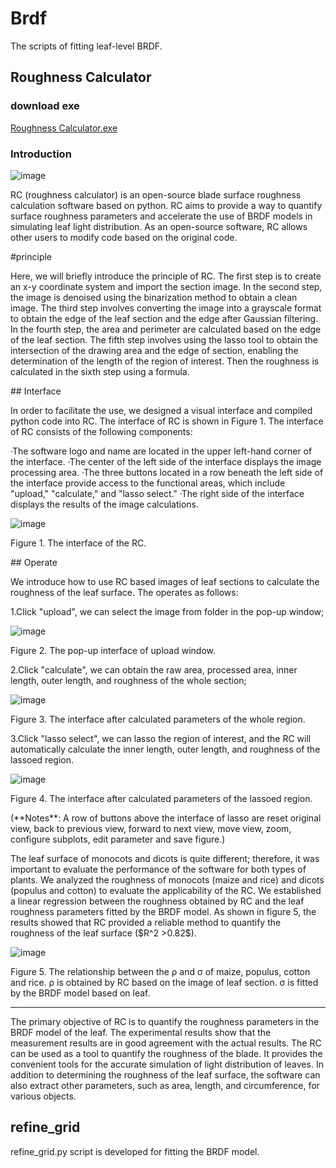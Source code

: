 # Brdf
The scripts of fitting leaf-level BRDF.
## Roughness Calculator
### download exe
[Roughness Calculator.exe](https://mdeve5-my.sharepoint.com/:f:/g/personal/smiler488_mdeve5_onmicrosoft_com/EinlQE3gEbJDkKV9QG6coBwBISQqmcEKQ1_H-DMzzM58Yw?e=ps2qZT)
### Introduction
![image](https://user-images.githubusercontent.com/76147378/233330409-13dd52e5-1afb-45a4-a0bc-552e8764b721.png)
<p>RC (roughness calculator) is an open-source blade surface roughness calculation software based on python. RC aims to provide a way to quantify surface roughness parameters and accelerate the use of BRDF models in simulating leaf light distribution. As an open-source software, RC allows other users to modify code based on the original code.</p>
#principle
<p>Here, we will briefly introduce the principle of RC. The first step is to create an x-y coordinate system and import the section image. In the second step, the image is denoised using the binarization method to obtain a clean image. The third step involves converting the image into a grayscale format to obtain the edge of the leaf section and the edge after Gaussian filtering. In the fourth step, the area and perimeter are calculated based on the edge of the leaf section. The fifth step involves using the lasso tool to obtain the intersection of the drawing area and the edge of section, enabling the determination of the length of the region of interest. Then the roughness is calculated in the sixth step using a formula.</p>
## Interface
<p>In order to facilitate the use, we designed a visual interface and compiled python code into RC. The interface of RC is shown in Figure 1. The interface of RC consists of the following components:</p>
·The software logo and name are located in the upper left-hand corner of the interface.
·The center of the left side of the interface displays the image processing area.
·The three buttons located in a row beneath the left side of the interface provide access to the functional areas, which include "upload," "calculate," and "lasso select."
·The right side of the interface displays the results of the image calculations.

![image](https://user-images.githubusercontent.com/76147378/233330445-9560ce49-d866-4fe3-abb5-f2e52a2b6b26.png)
<p>Figure 1. The interface of the RC.</p>
## Operate
<p>We introduce how to use RC based images of leaf sections to calculate the roughness of the leaf surface. The operates as follows:</p>
<p>1.Click "upload", we can select the image from folder in the pop-up window;</p>

![image](https://user-images.githubusercontent.com/76147378/233330484-30bdd531-8c5f-4480-8f9f-28adc647d685.png)
<p>Figure 2. The pop-up interface of upload window.</p>
<p>2.Click "calculate", we can obtain the raw area, processed area, inner length, outer length, and roughness of the whole section;</p>

![image](https://user-images.githubusercontent.com/76147378/233330514-0143823e-f20b-440f-aea3-3f325f61ac23.png)
<p>Figure 3. The interface after calculated parameters of the whole region.</p>
<p>3.Click "lasso select", we can lasso the region of interest, and the RC will automatically calculate the inner length, outer length, and roughness of the lassoed region.</p>

![image](https://user-images.githubusercontent.com/76147378/233330545-5d167fbd-14ce-4d95-9314-7abfda3d92a9.png)
<p>Figure 4. The interface after calculated parameters of the lassoed region.</p>
<p>(**Notes**: A row of buttons above the interface of lasso are reset original view, back to previous view, forward to next view, move view, zoom, configure subplots, edit parameter and save figure.)</p>
<p>The leaf surface of monocots and dicots is quite different; therefore, it was important to evaluate the performance of the software for both types of plants. We analyzed the roughness of monocots (maize and rice) and dicots (populus and cotton) to evaluate the applicability of the RC. We established a linear regression between the roughness obtained by RC and the leaf roughness parameters fitted by the BRDF model. As shown in figure 5, the results showed that RC provided a reliable method to quantify the roughness of the leaf surface ($R^2 >0.82$).</p>   

![image](https://user-images.githubusercontent.com/76147378/233330570-ade102bb-dbf6-4e97-b6e9-280a369689a7.png)
<p>Figure 5. The relationship between the ρ and σ of maize, populus, cotton and rice. ρ is obtained by RC based on the image of leaf section. σ is fitted by the BRDF model based on leaf. </p>

---
<p>The primary objective of RC is to quantify the roughness parameters in the BRDF model of the leaf. The experimental results show that the measurement results are in good agreement with the actual results. The RC can be used as a tool to quantify the roughness of the blade. It provides the convenient tools for the accurate simulation of light distribution of leaves. In addition to determining the roughness of the leaf surface, the software can also extract other parameters, such as area, length, and circumference, for various objects. </p>

## refine_grid

refine_grid.py script is developed for fitting the BRDF model. 

